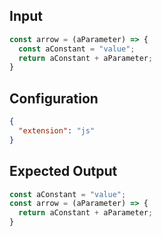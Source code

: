 
## Input
```javascript input
const arrow = (aParameter) => {
  const aConstant = "value";
  return aConstant + aParameter;
}
```

## Configuration
```json configuration
{
  "extension": "js"
}
```

## Expected Output
```javascript expected output
const aConstant = "value";
const arrow = (aParameter) => {
  return aConstant + aParameter;
}
```
